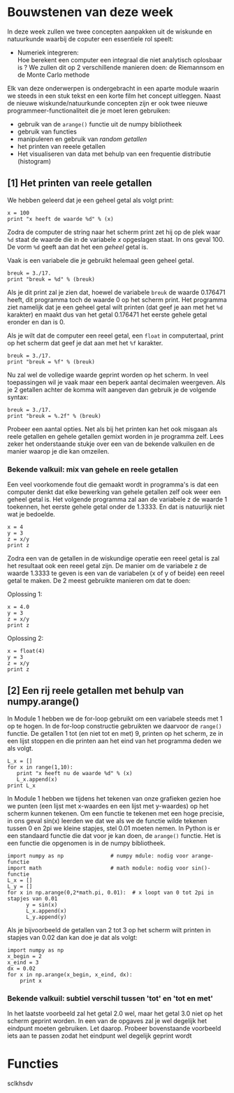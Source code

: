 
# Bouwstenen van deze week

In deze week zullen we twee concepten aanpakken uit de wiskunde en natuurkunde waarbij de coputer een essentiele rol speelt:

  - Numeriek integreren:       
    Hoe berekent een computer een integraal die niet analytisch oplosbaar is ?	We zullen dit op 2 verschillende manieren doen: de Riemannsom en de Monte Carlo methode 

Elk van deze onderwerpen is ondergebracht in een aparte module waarin we steeds in een stuk tekst en een korte film het concept uitleggen. Naast de nieuwe wiskunde/natuurkunde concepten zijn er ook twee nieuwe programmeer-functionaliteit die je moet leren gebruiken: 

   - gebruik van de `arange()` functie uit de numpy bibliotheek
   - gebruik van functies
   - manipuleren en gebruik van *random getallen*
   - het printen van reeele getallen
   - Het visualiseren van data met behulp van een frequentie distributie (histogram)
   

## [1] Het printen van reele getallen

We hebben geleerd dat je een geheel getal als volgt print:

    x = 100
    print "x heeft de waarde %d" % (x)

Zodra de computer de string naar het scherm print zet hij op de plek waar `%d` staat de waarde die in de variabele *x* opgeslagen staat. In ons geval 100. De vorm `%d` geeft aan dat het een *geheel* getal is.

Vaak is een variabele die je gebruikt helemaal geen geheel getal.

    breuk = 3./17.
    print "breuk = %d" % (breuk)

Als je dit print zal je zien dat, hoewel de variabele `breuk` de waarde 0.176471 heeft, dit programma toch de waarde 0 op het scherm print. Het programma ziet namelijk dat je een geheel getal wilt printen (dat geef je aan met het `%d` karakter) en maakt dus van het getal 0.176471 het eerste gehele getal eronder en dan is 0.

Als je wilt dat de computer een reeel getal, een `float` in computertaal, print op het scherm dat geef je dat aan met het `%f` karakter.

    breuk = 3./17.
    print "breuk = %f" % (breuk)

Nu zal wel de volledige waarde geprint worden op het scherm. In veel toepassingen wil je vaak maar een beperk aantal decimalen weergeven. Als je 2 getallen achter de komma wilt aangeven dan gebruik je de volgende syntax:

    breuk = 3./17.
    print "breuk = %.2f" % (breuk)

Probeer een aantal opties. Net als bij het printen kan het ook misgaan als reele getallen en gehele getallen gemixt worden in je programma zelf. Lees zeker het onderstaande stukje over een van de bekende valkuilen en de manier waarop je die kan omzeilen.

### Bekende valkuil: mix van gehele en reele getallen

Een veel voorkomende fout die gemaakt wordt in programma's is dat een computer denkt dat elke bewerking van gehele getallen zelf ook weer een geheel getal is. Het volgende programma zal aan de variabele z de waarde 1 toekennen, het eerste gehele getal onder de 1.3333. En dat is natuurlijk niet wat je bedoelde.

    x = 4
    y = 3
    z = x/y
    print z

Zodra een van de getallen in de wiskundige operatie een reeel getal is zal het resultaat ook een reeel getal zijn. De manier om de variabele z de waarde 1.3333 te geven is een van de variabelen (x of y of beide) een reeel getal te maken. De 2 meest gebruikte manieren om dat te doen:

Oplossing 1:

    x = 4.0
    y = 3
    z = x/y
    print z

Oplossing 2:

    x = float(4)
    y = 3
    z = x/y
    print z


## [2] Een rij reele getallen met behulp van numpy.arange()

In Module 1 hebben we de for-loop gebruikt om een variabele steeds met 1 op te hogen. In de for-loop constructie gebruikten we daarvoor de `range()` functie. De getallen 1 tot (en niet tot en met) 9, printen op het scherm, ze in een lijst stoppen en die printen aan het eind van het programma deden we als volgt.

    L_x = []
    for x in range(1,10):
	   print "x heeft nu de waarde %d" % (x)
	   L_x.append(x)
	print L_x


In Module 1 hebben we tijdens het tekenen van onze grafieken gezien hoe we punten (een lijst met x-waardes en een lijst met y-waardes) op het scherm kunnen tekenen. Om een functie te tekenen met een hoge precisie, in ons geval sin(x) leerden we dat we als we de functie wilde tekenen tussen 0 en 2pi we kleine stapjes, stel 0.01 moeten nemen. In Python is er een standaard functie die dat voor je kan doen, de `arange()` functie. Het is een functie die opgenomen is in de numpy bibliotheek.

	import numpy as np               # numpy mdule: nodig voor arange-functie
	import math                      # math module: nodig voor sin()-functie
	L_x = []
	L_y = []
	for x in np.arange(0,2*math.pi, 0.01):  # x loopt van 0 tot 2pi in stapjes van 0.01
          y = sin(x)
		  L_x.append(x)
		  L_y.append(y)
		  

Als je bijvoorbeeld de getallen van 2 tot 3 op het scherm wilt printen in stapjes van 0.02 dan kan doe je dat als volgt:

    import numpy as np
	x_begin = 2
	x_eind = 3
    dx = 0.02
	for x in np.arange(x_begin, x_eind, dx):
	    print x
		  
### Bekende valkuil: subtiel verschil tussen 'tot' en 'tot en met'

In het laatste voorbeeld zal het getal 2.0 wel, maar het getal 3.0 niet op het scherm geprint worden. In een van de opgaves zal je wel degelijk het eindpunt moeten gebruiken. Let daarop. Probeer bovenstaande voorbeeld iets aan te passen zodat het eindpunt wel degelijk geprint wordt 		  
		 



# Functies


sclkhsdv


